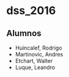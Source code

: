 # dss_2016

Alumnos
--------

- Huincalef, Rodrigo
- Martinovic, Andres
- Etchart, Walter
- Luque, Leandro

